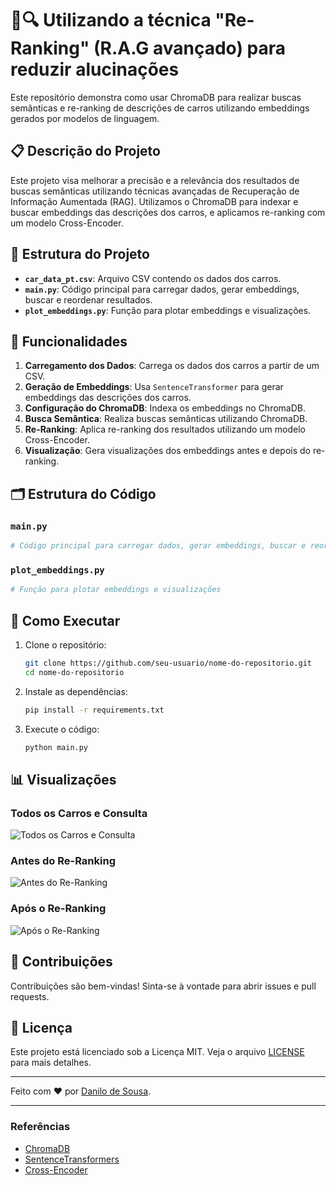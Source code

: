 # 🚗🔍 Utilizando a técnica "Re-Ranking" (R.A.G avançado) para reduzir alucinações 

Este repositório demonstra como usar ChromaDB para realizar buscas semânticas e re-ranking de descrições de carros utilizando embeddings gerados por modelos de linguagem.

## 📋 Descrição do Projeto

Este projeto visa melhorar a precisão e a relevância dos resultados de buscas semânticas utilizando técnicas avançadas de Recuperação de Informação Aumentada (RAG). Utilizamos o ChromaDB para indexar e buscar embeddings das descrições dos carros, e aplicamos re-ranking com um modelo Cross-Encoder.

## 📂 Estrutura do Projeto

- **`car_data_pt.csv`**: Arquivo CSV contendo os dados dos carros.
- **`main.py`**: Código principal para carregar dados, gerar embeddings, buscar e reordenar resultados.
- **`plot_embeddings.py`**: Função para plotar embeddings e visualizações.

## 🔧 Funcionalidades

1. **Carregamento dos Dados**: Carrega os dados dos carros a partir de um CSV.
2. **Geração de Embeddings**: Usa `SentenceTransformer` para gerar embeddings das descrições dos carros.
3. **Configuração do ChromaDB**: Indexa os embeddings no ChromaDB.
4. **Busca Semântica**: Realiza buscas semânticas utilizando ChromaDB.
5. **Re-Ranking**: Aplica re-ranking dos resultados utilizando um modelo Cross-Encoder.
6. **Visualização**: Gera visualizações dos embeddings antes e depois do re-ranking.

## 🗂️ Estrutura do Código

### `main.py`

```python
# Código principal para carregar dados, gerar embeddings, buscar e reordenar resultados
```

### `plot_embeddings.py`

```python
# Função para plotar embeddings e visualizações
```

## 🚀 Como Executar

1. Clone o repositório:
    ```bash
    git clone https://github.com/seu-usuario/nome-do-repositorio.git
    cd nome-do-repositorio
    ```

2. Instale as dependências:
    ```bash
    pip install -r requirements.txt
    ```

3. Execute o código:
    ```bash
    python main.py
    ```

## 📊 Visualizações

### Todos os Carros e Consulta
![Todos os Carros e Consulta](todos_carros_consulta.png)

### Antes do Re-Ranking
![Antes do Re-Ranking](antes_re_ranking.png)

### Após o Re-Ranking
![Após o Re-Ranking](apos_re_ranking.png)

## 🤝 Contribuições

Contribuições são bem-vindas! Sinta-se à vontade para abrir issues e pull requests.

## 📜 Licença

Este projeto está licenciado sob a Licença MIT. Veja o arquivo [LICENSE](LICENSE) para mais detalhes.

---

Feito com ❤️ por [Danilo de Sousa](https://github.com/seu-usuario).

---

### Referências

- [ChromaDB](https://chromadb.com/)
- [SentenceTransformers](https://www.sbert.net/)
- [Cross-Encoder](https://www.sbert.net/docs/pretrained_cross-encoders.html)
